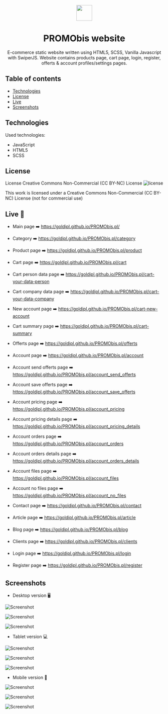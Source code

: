 <p align="center">
    <img src="./assets/img/logo.svg" height="50"/>
</p>

<h1 align="center">PROMObis website</h1>

<p align="center">E-commerce static website written using HTML5, SCSS, Vanilla Javascript with SwiperJS. Website contains products page, cart page, login, register, offerts & account profiles/settings pages.
</p>

## Table of contents

- [Technologies](#technologies)
- [License](#license)
- [Live](#live-star2)
- [Screenshots](#screenshots)

## Technologies

Used technologies:

- JavaScript
- HTML5
- SCSS

## License

License Creative Commons Non-Commercial (CC BY-NC) License ![license](https://mirrors.creativecommons.org/presskit/buttons/88x31/svg/by-nc.svg)

This work is licensed under a Creative Commons Non-Commercial (CC BY-NC) License (not for commercial use)

## Live :star2:

- Main page :arrow_right: https://goldipl.github.io/PROMObis.pl/

- Category :arrow_right: https://goldipl.github.io/PROMObis.pl/category

- Product page :arrow_right: https://goldipl.github.io/PROMObis.pl/product

- Cart page :arrow_right: https://goldipl.github.io/PROMObis.pl/cart

- Cart person data page :arrow_right: https://goldipl.github.io/PROMObis.pl/cart-your-data-person

- Cart company data page :arrow_right: https://goldipl.github.io/PROMObis.pl/cart-your-data-company

- New account page :arrow_right: https://goldipl.github.io/PROMObis.pl/cart-new-account

- Cart summary page :arrow_right: https://goldipl.github.io/PROMObis.pl/cart-summary

- Offerts page :arrow_right: https://goldipl.github.io/PROMObis.pl/offerts

- Account page :arrow_right: https://goldipl.github.io/PROMObis.pl/account

- Account send offerts page :arrow_right: https://goldipl.github.io/PROMObis.pl/account_send_offerts

- Account save offerts page :arrow_right: https://goldipl.github.io/PROMObis.pl/account_save_offerts

- Account pricing page :arrow_right: https://goldipl.github.io/PROMObis.pl/account_pricing

- Account pricing details page :arrow_right: https://goldipl.github.io/PROMObis.pl/account_pricing_details

- Account orders page :arrow_right: https://goldipl.github.io/PROMObis.pl/account_orders

- Account orders details page :arrow_right: https://goldipl.github.io/PROMObis.pl/account_orders_details

- Account files page :arrow_right: https://goldipl.github.io/PROMObis.pl/account_files

- Account no files page :arrow_right: https://goldipl.github.io/PROMObis.pl/account_no_files

- Contact page :arrow_right: https://goldipl.github.io/PROMObis.pl/contact

- Article page :arrow_right: https://goldipl.github.io/PROMObis.pl/article

- Blog page :arrow_right: https://goldipl.github.io/PROMObis.pl/blog

- Clients page :arrow_right: https://goldipl.github.io/PROMObis.pl/clients

- Login page :arrow_right: https://goldipl.github.io/PROMObis.pl/login

- Register page :arrow_right: https://goldipl.github.io/PROMObis.pl/register

## Screenshots

- Desktop version :desktop_computer:

![Screenshot](./screenshots/Desktop_strona_glowna.jpg)

![Screenshot](./screenshots/Desktop_strona_kategorii.jpg)

![Screenshot](./screenshots/Desktop_strona_produktu.jpg)

- Tablet version :computer:

![Screenshot](./screenshots/Tablet_strona_glowna.jpg)

![Screenshot](./screenshots/Tablet_strona_kategorii.jpg)

![Screenshot](./screenshots/Tablet_strona_produktu.jpg)

- Mobile version :iphone:

![Screenshot](./screenshots/Telefon_strona_glowna.jpg)

![Screenshot](./screenshots/Telefon_strona_kategorii.jpg)

![Screenshot](./screenshots/Telefon_strona_produktu.jpg)
